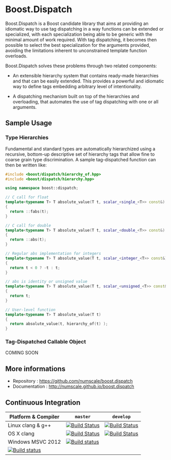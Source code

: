# Boost.Dispatch

Boost.Dispatch is a Boost candidate library that aims at providing an idiomatic way to use tag
dispatching in a way functions can be extended or specialized, with each specialization being able
to be generic with the minimal amount of work required. With tag dispatching, it
becomes then possible to select the best specialization for the arguments provided, avoiding
the limitations inherent to unconstrained template function overloads.

Boost.Dispatch solves these problems through two related components:

  * An extensible hierarchy system that contains ready-made hierarchies and that
    can be easily extended. This provides a powerful and idiomatic way to define
    tags embedding arbitrary level of intentionality.

  * A dispatching mechanism built on top of the hierarchies and overloading,
    that automates the use of tag dispatching with one or all arguments.

## Sample Usage

### Type Hierarchies

Fundamental and standard types are automatically hierarchized using a recursive, bottom-up descriptive set of hierarchy tags that allow fine to coarse grain type discrimination. A sample
tag-dispatched function can then be written like:

```cpp
#include <boost/dispatch/hierarchy_of.hpp>
#include <boost/dispatch/hierarchy.hpp>

using namespace boost::dispatch;

// C call for float
template<typename T> T absolute_value(T t, scalar_<single_<T>> const&)
{
  return ::fabs(t);
}

// C call for double
template<typename T> T absolute_value(T t, scalar_<double_<T>> const&)
{
  return ::abs(t);
}

// Regular abs implementation for integers
template<typename T> T absolute_value(T t, scalar_<integer_<T>> const&)
{
  return t < 0 ? -t : t;
}

// abs is identity or unsigned value
template<typename T> T absolute_value(T t, scalar_<unsigned_<T>> const&)
{
  return t;
}

// User-level function
template<typename T> T absolute_value(T t)
{
  return absolute_value(t, hierarchy_of(t) );
}
```

### Tag-Dispatched Callable Object

COMING SOON

## More informations

* Repository    : https://github.com/numscale/boost.dispatch
* Documentation : http://numscale.github.io/boost.dispatch

## Continuous Integration

| Platform & Compiler | `master`| `develop`|
|---------------------|---------|----------|
| Linux clang & g++   | [![Build Status](https://travis-ci.org/NumScale/boost.dispatch.png?branch=master)](https://travis-ci.org/NumScale/boost.dispatch) | [![Build Status](https://travis-ci.org/NumScale/boost.dispatch.png?branch=develop)](https://travis-ci.org/NumScale/boost.dispatch) |
| OS X   clang    | [![Build Status](https://travis-ci.org/NumScale/boost.dispatch.png?branch=master)](https://travis-ci.org/NumScale/boost.dispatch) | [![Build Status](https://travis-ci.org/NumScale/boost.dispatch.png?branch=develop)](https://travis-ci.org/NumScale/boost.dispatch) |
| Windows  MSVC 2012 | [![Build status](https://ci.appveyor.com/api/projects/status/yicpfgknyik3ebia/branch/master?svg=true)](https://ci.appveyor.com/project/jfalcou/boost-dispatch-jiqr0/branch/master)
 | [![Build status](https://ci.appveyor.com/api/projects/status/yicpfgknyik3ebia/branch/develop?svg=true)](https://ci.appveyor.com/project/jfalcou/boost-dispatch-jiqr0/branch/develop) |
